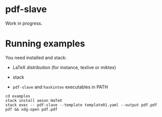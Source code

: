 pdf-slave
=========

Work in progress.

Running examples
================

You need  installed and stack:

* LaTeX distribution (for instance, texlive or miktex)

* stack

* `pdf-slave` and `haskintex` executables in PATH

```
cd examples
stack install aeson HaTeX
stack exec -- pdf-slave --template template01.yaml --output pdf.pdf pdf && xdg-open pdf.pdf
```